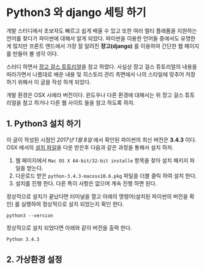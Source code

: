 # Python3 와 django 세팅 하기 

개발 스터디에서 초보자도 빠르고 쉽게 배울 수 있고 또한 여러 멀티 플래폼을 지원하는 언어를 찾다가 파이썬에 대해서 알게 되었다. 파이썬을 이용한 언어들 중에서도 유명한게 많지만 프론트 엔드에서 가장 잘 알려진 **쟝고(django)** 를 이용하여 간단한 웹 페이지를 만들어 볼 생각 이다. 

스터디 하면서 [쟝고 걸스 튜토리얼](https://tutorial.djangogirls.org/ko/)을 참고 하였다. 사실상 쟝고 걸스 튜토리얼의 내용을 따라가면서 나름대로 배운 내용 및 히스토리 관리 측면에서 나의 스타일에 맞추어 저장하기 위해서 이 글을 작성 하게 되었다. 

개발 환경은 OSX 시에라 버전이다. 윈도우나 다른 환경에 대해서는 위 쟝고 걸스 튜토리얼을 참고 하거나 다른 웹 사이트 들을 참고 하도록 하자. 

## 1. Python3 설치 하기 

이 글이 작성된 시점인 *2017년 1월 8일* 에서 확인된 파이썬의 최신 버전은 **3.4.3** 이다. OSX 에서의 [설치 파일](https://www.python.org/downloads/release/python-343/)을 다운 받은후 다음과 같은 과정을 통해서 설치 하자. 

1. 웹 페이지에서 `Mac OS X 64-bit/32-bit installe` 항목을 찾아 설치 패키지 파일을 받는다. 
2. 다운로드 받은 `python-3.4.3-macosx10.6.pkg` 파일을 더블 클릭 하여 설치 한다. 
3. 설치를 진행 한다. 다른 특이 사항은 없으며 계속 진행 하면 된다. 

정상적으로 설치가 끝났다면 터미널을 열고 아래의 명령어(설치된 파이썬의 버전을 확인) 를 실행하여 정상적으로 설치 되었는지 확인 한다. 

```
python3 --version
```

정상적으로 설치 되었다면 아래와 같이 버전을 출력 한다. 

```
Python 3.4.3
```

## 2. 가상환경 설정 


